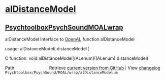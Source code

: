 # [alDistanceModel](alDistanceModel)
## [Psychtoolbox](Psychtoolbox)[PsychSound](PsychSound)[MOAL](MOAL)[wrap](wrap)

alDistanceModel  Interface to [OpenAL](OpenAL) function alDistanceModel  
  
usage:  alDistanceModel( distanceModel )  
  
C function:  void alDistanceModel[(ALenum]((ALenum) distanceModel)  




<div class="code_header" style="text-align:right;">
  <span style="float:left;">Path&nbsp;&nbsp;</span> <span class="counter">Retrieve <a href=
  "https://raw.github.com/Psychtoolbox-3/Psychtoolbox-3/beta/Psychtoolbox/PsychSound/MOAL/wrap/alDistanceModel.m">current version from GitHub</a> | View <a href=
  "https://github.com/Psychtoolbox-3/Psychtoolbox-3/commits/beta/Psychtoolbox/PsychSound/MOAL/wrap/alDistanceModel.m">changelog</a></span>
</div>
<div class="code">
  <code>Psychtoolbox/PsychSound/MOAL/wrap/alDistanceModel.m</code>
</div>

